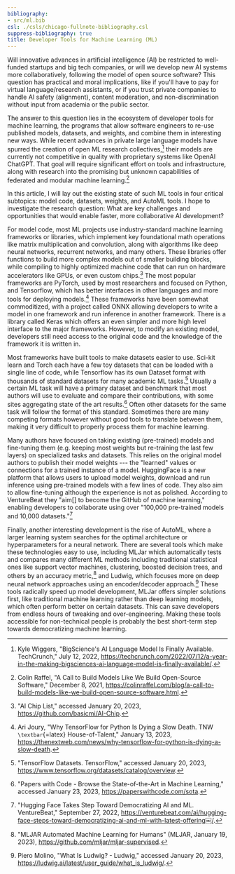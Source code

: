 ```yaml
---
bibliography:
- src/ml.bib
csl: ./csls/chicago-fullnote-bibliography.csl
suppress-bibliography: true
title: Developer Tools for Machine Learning (ML)
---
```


Will innovative advances in artificial intelligence (AI) be restricted
to well-funded startups and big tech companies, or will we develop new
AI systems more collaboratively, following the model of open source
software? This question has practical and moral implications, like if
you'll have to pay for virtual language/research assistants, or if you
trust private companies to handle AI safety (alignment), content
moderation, and non-discrimination without input from academia or the
public sector.

The answer to this question lies in the ecosystem of developer tools for
machine learning, the programs that allow software engineers to re-use
published models, datasets, and weights, and combine them in interesting
new ways. While recent advances in private large language models have
spurred the creation of open ML research collectives,[^1] their models
are currently not competitive in quality with proprietary systems like
OpenAI ChatGPT. That goal will require significant effort on tools and
infrastructure, along with research into the promising but unknown
capabilities of federated and modular machine learning.[^2]

In this article, I will lay out the existing state of such ML tools in
four critical subtopics: model code, datasets, weights, and AutoML
tools. I hope to investigate the research question: What are key
challenges and opportunities that would enable faster, more
collaborative AI development?

For model code, most ML projects use industry-standard machine learning
frameworks or libraries, which implement key foundational math
operations like matrix multiplication and convolution, along with
algorithms like deep neural networks, recurrent networks, and many
others. These libraries offer functions to build more complex models out
of smaller building blocks, while compiling to highly optimized machine
code that can run on hardware accelerators like GPUs, or even custom
chips.[^3] The most popular frameworks are PyTorch, used by most
researchers and focused on Python, and Tensorflow, which has better
interfaces in other languages and more tools for deploying models.[^4]
These frameworks have been somewhat commoditized, with a project called
ONNX allowing developers to write a model in one framework and run
inference in another framework. There is a library called Keras which
offers an even simpler and more high level interface to the major
frameworks. However, to modify an existing model, developers still need
access to the original code and the knowledge of the framework it is
written in.

Most frameworks have built tools to make datasets easier to use. Sci-kit
learn and Torch each have a few toy datasets that can be loaded with a
single line of code, while Tensorflow has its own Dataset format with
thousands of standard datasets for many academic ML tasks.[^5] Usually a
certain ML task will have a primary dataset and benchmark that most
authors will use to evaluate and compare their contributions, with some
sites aggregating state of the art results.[^6] Often other datasets for
the same task will follow the format of this standard. Sometimes there
are many competing formats however without good tools to translate
between them, making it very difficult to properly process them for
machine learning.

Many authors have focused on taking existing (pre-trained) models and
fine-tuning them (e.g. keeping most weights but re-training the last few
layers) on specialized tasks and datasets. This relies on the original
model authors to publish their model weights --- the "learned" values or
connections for a trained instance of a model. HuggingFace is a new
platform that allows users to upload model weights, download and run
inference using pre-trained models with a few lines of code. They also
aim to allow fine-tuning although the experience is not as polished.
According to VentureBeat they "aim\[\] to become the GitHub of machine
learning," enabling developers to collaborate using over "100,000
pre-trained models and 10,000 datasets."[^7]

Finally, another interesting development is the rise of AutoML, where a
larger learning system searches for the optimal architecture or
hyperparameters for a neural network. There are several tools which make
these technologies easy to use, including MLJar which automatically
tests and compares many different ML methods including traditional
statistical ones like support vector machines, clustering, boosted
decision trees, and others by an accuracy metric,[^8] and Ludwig, which
focuses more on deep neural network approaches using an encoder/decoder
approach.[^9] These tools radically speed up model development, MLJar
offers simpler solutions first, like traditional machine learning rather
than deep learning models, which often perform better on certain
datasets. This can save developers from endless hours of tweaking and
over-engineering. Making these tools accessible for non-technical people
is probably the best short-term step towards democratizing machine
learning.

[^1]: Kyle Wiggers, "BigScience's AI Language Model Is Finally
    Available. TechCrunch," July 12, 2022,
    <https://techcrunch.com/2022/07/12/a-year-in-the-making-bigsciences-ai-language-model-is-finally-available/>.

[^2]: Colin Raffel, "A Call to Build Models Like We Build Open-Source
    Software," December 8, 2021,
    <https://colinraffel.com/blog/a-call-to-build-models-like-we-build-open-source-software.html>.

[^3]: "AI Chip List," accessed January 20, 2023,
    <https://github.com/basicmi/AI-Chip>.

[^4]: Ari Joury, "Why TensorFlow for Python Is Dying a Slow Death. TNW
    `\textbar`{=latex} House-of-Talent," January 13, 2023,
    <https://thenextweb.com/news/why-tensorflow-for-python-is-dying-a-slow-death>.

[^5]: "TensorFlow Datasets. TensorFlow," accessed January 20, 2023,
    <https://www.tensorflow.org/datasets/catalog/overview>.

[^6]: "Papers with Code - Browse the State-of-the-Art in Machine
    Learning," accessed January 23, 2023,
    <https://paperswithcode.com/sota>.

[^7]: "Hugging Face Takes Step Toward Democratizing AI and ML.
    VentureBeat," September 27, 2022,
    <https://venturebeat.com/ai/hugging-face-steps-toward-democratizing-ai-and-ml-with-latest-offering￼/>.

[^8]: "MLJAR Automated Machine Learning for Humans" (MLJAR, January 19,
    2023), <https://github.com/mljar/mljar-supervised>.

[^9]: Piero Molino, "What Is Ludwig? - Ludwig," accessed January 20,
    2023, <https://ludwig.ai/latest/user_guide/what_is_ludwig/>.
